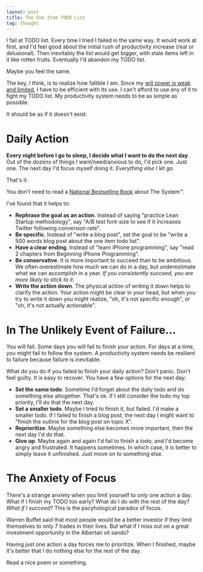 ```yaml
---
layout: post
title: The One Item TODO List
tag: thought
---
```


I fail at TODO list. Every time I tried I failed in the same way. It would work
at first, and I'd feel good about the initial rush of productivity increase
(real or delusional). Then inevitably the list would get bigger, with stale
items left in it like rotten fruits. Eventually I'd abandon my TODO list.

Maybe you feel the same.

The key, I think, is to realize how fallible I am. Since my [will power is weak
and limited](http://www.nytimes.com/2008/04/02/opinion/02aamodt.htm), I have to
be efficient with its use. I can't afford to use any of it to fight my TODO
list. My productivity system needs to be as simple as possible.

It should be as if it doesn't exist.

# Daily Action

__Every night before I go to sleep, I decide what I want to do the next
day__. Out of the dozens of things I want/need/anxious to do, I'd pick one. Just
one. The next day I'd focus myself doing it. _Everything else I let go_.

That's it.

You don't need to read a
[National Bestselling Book](http://www.amazon.com/Getting-Things-Done-Stress-Free-Productivity/dp/0142000280/ref=sr_1_1?ie=UTF8&qid=1318836563&sr=8-1)
about The System&trade;.

I've found that it helps to:

+ __Rephrase the goal as an action__. Instead of saying "practice Lean Startup methodology", say "A/B test font-size to see if it increases Twitter following conversion rate".
+ __Be specific__. Instead of "write a blog post", set the goal to be "write a 500 words blog post about the one item todo list".
+ __Have a clear ending__. Instead of "learn iPhone programming", say "read 2 chapters from Beginning iPhone Programming".
+ __Be conservative__. It is more important to succeed than to be ambitious. We often overestimate how much we can do in a day, but underestimate what we can accomplish in a year. _If you consistently succeed, you are more likely to stick to it_.
+ __Write the action down__. The physical action of writing it down helps to clarify the action. Your action might be clear in your head, but when you try to write it down you might realize, "oh, it's not specific enough", or "oh, it's not actually actionable".

# In The Unlikely Event of Failure...

You will fail. Some days you will fail to finish your action. For days at a
time, you might fail to follow the system. A productivity system needs be
resilient to failure because failure is inevitable.

What do you do if you failed to finish your daily action? Don't panic. Don't feel
guilty. It is easy to recover. You have a few options for the next day:

+ __Set the same todo__. Sometime I'd forget about the daily todo and do something else altogether. That's ok. If I still consider the todo my top priority, I'll do that the next day.
+ __Set a smaller todo__. Maybe I tried to finish it, but failed. I'd make a smaller todo. If I failed to finish a blog post, the next day I might want to "finish the outline for the blog post on topic X".
+ __Reprioritize__. Maybe something else becomes more important, then the next day I'd do that.
+ __Give up__. Maybe again and again I'd fail to finish a todo, and I'd become angry and frustrated. It happens sometimes. In which case, it is better to simply leave it unfinished. Just move on to something else.

# The Anxiety of Focus

There's a strange anxiety when you limit yourself to only one action a day. What
if I finish my TODO too early? What do I do with the rest of the day? _What if I
succeed?_ This is the pscyhological paradox of focus.

Warren Buffet said that most people would be a better investor if they limit
themselves to only 7 trades in their lives. But what if I miss out on a great
investment opportunity in the Albertan oil sands?

Having just one action a day forces me to prioritize. When I finished, maybe
it's better that I do nothing else for the rest of the day.

Read a nice poem or something.

